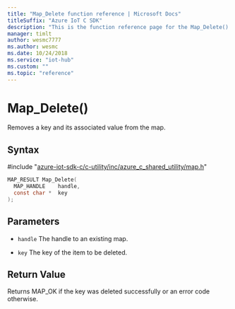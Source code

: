 ```yaml
---                             
title: "Map_Delete function reference | Microsoft Docs" 
titleSuffix: "Azure IoT C SDK"            
description: "This is the function reference page for the Map_Delete() function in the Azure IoT C SDK. This SDK is used with Azure IoT Hub and Azure IoT Hub Device Provisioning Service"            
manager: timlt                 
author: wesmc7777              
ms.author: wesmc               
ms.date: 10/24/2018                    
ms.service: "iot-hub"             
ms.custom: ""                
ms.topic: "reference"        
---                            
```


# Map_Delete()

Removes a key and its associated value from the map.

## Syntax

\#include "[azure-iot-sdk-c/c-utility/inc/azure_c_shared_utility/map.h](../map-h.md)"  
```C
MAP_RESULT Map_Delete(
  MAP_HANDLE    handle,
  const char *  key
);
```

## Parameters
* `handle` The handle to an existing map. 

* `key` The key of the item to be deleted.

## Return Value
Returns MAP_OK if the key was deleted successfully or an error code otherwise.

